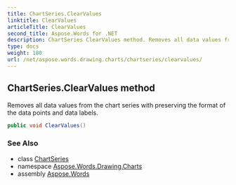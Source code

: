 ```yaml
---
title: ChartSeries.ClearValues
linktitle: ClearValues
articleTitle: ClearValues
second_title: Aspose.Words for .NET
description: ChartSeries ClearValues method. Removes all data values from the chart series with preserving the format of the data points and data labels in C#.
type: docs
weight: 180
url: /net/aspose.words.drawing.charts/chartseries/clearvalues/
---
```

## ChartSeries.ClearValues method

Removes all data values from the chart series with preserving the format of the data points and data labels.

```csharp
public void ClearValues()
```

### See Also

* class [ChartSeries](../)
* namespace [Aspose.Words.Drawing.Charts](../../../aspose.words.drawing.charts/)
* assembly [Aspose.Words](../../../)
